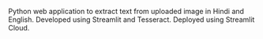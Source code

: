 Python web application to extract text from uploaded image in Hindi and English. Developed using Streamlit and Tesseract. Deployed using Streamlit Cloud.
